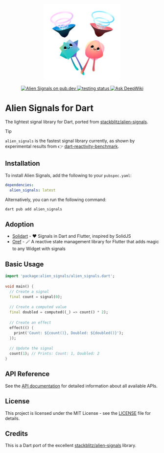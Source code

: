 <p align="center">
  <img src="assets/logo.png" width="250"><br>
<p>

<p align="center">
  <a href="https://pub.dev/packages/alien_signals">
    <img src="https://img.shields.io/pub/v/alien_signals" alt="Alien Signals on pub.dev" />
  </a>
  <a href="https://github.com/medz/alien-signals-dart/actions/workflows/test.yml">
    <img src="https://github.com/medz/alien-signals-dart/actions/workflows/test.yml/badge.svg" alt="testing status" />
  </a>
  <a href="https://deepwiki.com/medz/alien-signals-dart"><img src="https://deepwiki.com/badge.svg" alt="Ask DeepWiki"></a>
</p>

# Alien Signals for Dart

The lightest signal library for Dart, ported from [stackblitz/alien-signals](https://github.com/stackblitz/alien-signals).

> [!TIP]
> `alien_signals` is the fastest signal library currently, as shown by experimental results from 👉 [dart-reactivity-benchmark](https://github.com/medz/dart-reactivity-benchmark#score-ranking).

## Installation

To install Alien Signals, add the following to your `pubspec.yaml`:

```yaml
dependencies:
  alien_signals: latest
```

Alternatively, you can run the following command:

```bash
dart pub add alien_signals
```

## Adoption

- [Solidart](https://github.com/nank1ro/solidart) - ❤️ Signals in Dart and Flutter, inspired by SolidJS
- [Oref](https://github.com/medz/oref) - 🪄 A reactive state management library for Flutter that adds magic to any Widget with signals

## Basic Usage

```dart
import 'package:alien_signals/alien_signals.dart';

void main() {
  // Create a signal
  final count = signal(0);

  // Create a computed value
  final doubled = computed((_) => count() * 2);

  // Create an effect
  effect(() {
    print('Count: ${count()}, Doubled: ${doubled()}');
  });

  // Update the signal
  count(1); // Prints: Count: 1, Doubled: 2
}
```

## API Reference

See the [API documentation](https://pub.dev/documentation/alien_signals/latest/) for detailed information about all available APIs.

## License

This project is licensed under the MIT License - see the [LICENSE](LICENSE) file for details.

## Credits

This is a Dart port of the excellent [stackblitz/alien-signals](https://github.com/stackblitz/alien-signals) library.
